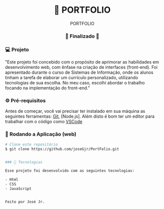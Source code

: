 <h1 align="center">
    🚀 PORTFOLIO
</h1>

<p align="center">PORTFOLIO</p>


<h3 align="center"> 
🚧 Finalizado  🚧
</h3>


### 💻 Projeto
"Este projeto foi concebido com o propósito de aprimorar as habilidades em desenvolvimento web, com ênfase na criação de interfaces (front-end). Foi apresentado durante o curso de Sistemas de Informação, onde os alunos tinham a tarefa de elaborar um currículo personalizado, utilizando tecnologias de sua escolha. No meu caso, escolhi abordar o trabalho focando na implementação do front-end."



### ⚙ Pré-requisitos

Antes de começar, você vai precisar ter instalado em sua máquina as seguintes ferramentas:
[Git](https://git-scm.com), [Node.js].
Além disto é bom ter um editor para trabalhar com o código como [VSCode](https://code.visualstudio.com/)

### 📗 Rodando a Aplicação (web)

```bash
# Clone este repositório
$ git clone https://github.com/joseGjr/PortFolio.git


### 🚀 Tecnologias

Esse projeto foi desenvolvido com as seguintes tecnologias:

- Html
- CSS
- JavaScript


Feito por José Jr.

